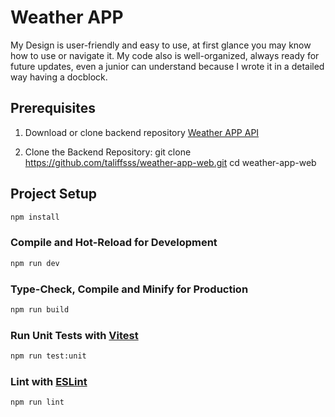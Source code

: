
# Weather APP

My Design is user-friendly and easy to use, at first glance you may know how to use or navigate it. My code also is well-organized, always ready for future updates, even a junior can understand because I wrote it in a detailed way having a docblock.

## Prerequisites

1. Download or clone backend repository [Weather APP API](https://github.com/taliffsss/weather-app-api)
    
2.  Clone the Backend Repository: git clone https://github.com/taliffsss/weather-app-web.git cd weather-app-web

## Project Setup
```sh
npm install
```
### Compile and Hot-Reload for Development
```sh
npm run dev
```
### Type-Check, Compile and Minify for Production
```sh
npm run build
```
### Run Unit Tests with [Vitest](https://vitest.dev/)
```sh
npm run test:unit
```
### Lint with [ESLint](https://eslint.org/)
```sh
npm run lint
```